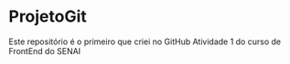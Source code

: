 # ProjetoGit
Este repositório é o primeiro que criei no GitHub
Atividade 1 do curso de FrontEnd do SENAI
